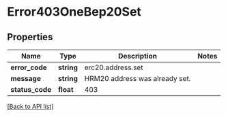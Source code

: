 # Error403OneBep20Set

## Properties

Name | Type | Description | Notes
------------ | ------------- | ------------- | -------------
**error_code** | **string** | erc20.address.set |
**message** | **string** | HRM20 address was already set. |
**status_code** | **float** | 403 |

[[Back to API list]](../../README.md#api-endpoints)
